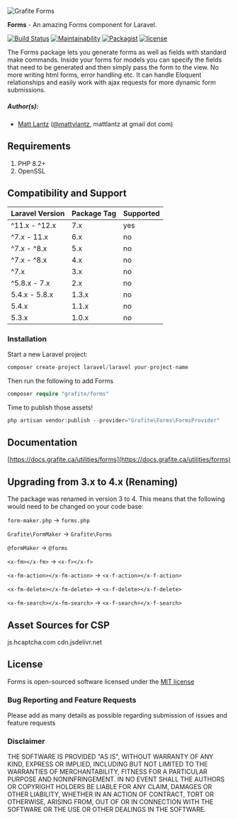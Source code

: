 ![Grafite Forms](GrafiteForms-banner.png)

**Forms** - An amazing Forms component for Laravel.

[![Build Status](https://github.com/GrafiteInc/Forms/actions/workflows/php-package-tests.yml/badge.svg?branch=main)](https://github.com/GrafiteInc/Forms/actions/workflows/php-package-tests.yml)
[![Maintainability](https://qlty.sh/badges/1cf9b899-cdab-46f9-988e-0630ec0dfc08/maintainability.svg)](https://qlty.sh/gh/GrafiteInc/projects/Mission-Control-API-Package)
[![Packagist](https://img.shields.io/packagist/dt/grafite/forms.svg)](https://packagist.org/packages/grafite/forms)
[![license](https://img.shields.io/github/license/mashape/apistatus.svg)](https://packagist.org/packages/grafite/forms)

The Forms package lets you generate forms as well as fields with standard make commands. Inside your forms for models you can specify the fields that need to be generated and then simply pass the form to the view. No more writing html forms, error handling etc. It can handle Eloquent relationships and easily work with ajax requests for more dynamic form submissions.

##### Author(s):
* [Matt Lantz](https://github.com/mlantz) ([@mattylantz](http://twitter.com/mattylantz), mattlantz at gmail dot com)

## Requirements

1. PHP 8.2+
2. OpenSSL

## Compatibility and Support

| Laravel Version | Package Tag | Supported |
|-----------------|-------------|-----------|
| ^11.x - ^12.x | 7.x | yes |
| ^7.x - 11.x | 6.x | no |
| ^7.x - ^8.x | 5.x | no |
| ^7.x - ^8.x | 4.x | no |
| ^7.x | 3.x | no |
| ^5.8.x - 7.x | 2.x | no |
| 5.4.x - 5.8.x | 1.3.x | no |
| 5.4.x | 1.1.x | no |
| 5.3.x | 1.0.x | no |

### Installation

Start a new Laravel project:
```php
composer create-project laravel/laravel your-project-name
```

Then run the following to add Forms
```php
composer require "grafite/forms"
```

Time to publish those assets!
```php
php artisan vendor:publish --provider="Grafite\Forms\FormsProvider"
```

## Documentation

[https://docs.grafite.ca/utilities/forms](https://docs.grafite.ca/utilities/forms)

## Upgrading from 3.x to 4.x (Renaming)
The package was renamed in version 3 to 4. This means that the following would need to be changed on your code base:

`form-maker.php` -> `forms.php`

`Grafite\FormMaker` -> `Grafite\Forms`

`@formMaker` -> `@forms`

`<x-fm></x-fm>` -> `<x-f></x-f>`

`<x-fm-action></x-fm-action>` -> `<x-f-action></x-f-action>`

`<x-fm-delete></x-fm-delete>` -> `<x-f-delete></x-f-delete>`

`<x-fm-search></x-fm-search>` -> `<x-f-search></x-f-search>`

## Asset Sources for CSP
js.hcaptcha.com
cdn.jsdelivr.net

## License
Forms is open-sourced software licensed under the [MIT license](http://opensource.org/licenses/MIT)

### Bug Reporting and Feature Requests
Please add as many details as possible regarding submission of issues and feature requests

### Disclaimer
THE SOFTWARE IS PROVIDED "AS IS", WITHOUT WARRANTY OF ANY KIND, EXPRESS OR IMPLIED, INCLUDING BUT NOT LIMITED TO THE WARRANTIES OF MERCHANTABILITY, FITNESS FOR A PARTICULAR PURPOSE AND NONINFRINGEMENT. IN NO EVENT SHALL THE AUTHORS OR COPYRIGHT HOLDERS BE LIABLE FOR ANY CLAIM, DAMAGES OR OTHER LIABILITY, WHETHER IN AN ACTION OF CONTRACT, TORT OR OTHERWISE, ARISING FROM, OUT OF OR IN CONNECTION WITH THE SOFTWARE OR THE USE OR OTHER DEALINGS IN THE SOFTWARE.
